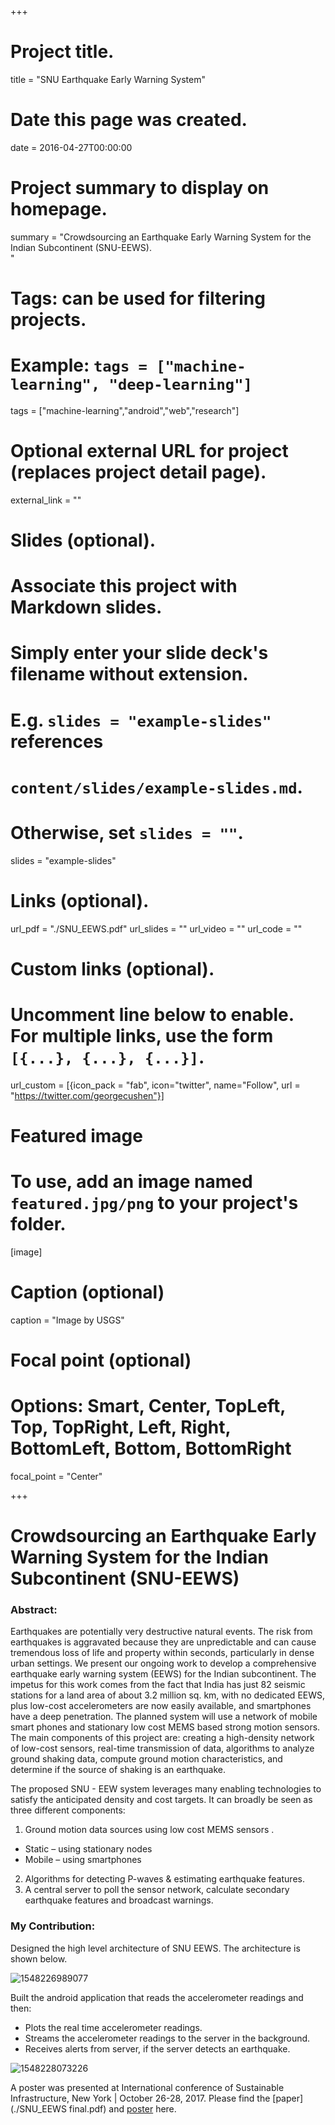 +++
# Project title.
title = "SNU Earthquake Early Warning System"

# Date this page was created.
date = 2016-04-27T00:00:00

# Project summary to display on homepage.
summary = "Crowdsourcing an Earthquake Early Warning System for the Indian Subcontinent (SNU-EEWS). <br>"

# Tags: can be used for filtering projects.
# Example: `tags = ["machine-learning", "deep-learning"]`
tags = ["machine-learning","android","web","research"]

# Optional external URL for project (replaces project detail page).
external_link = ""

# Slides (optional).
#   Associate this project with Markdown slides.
#   Simply enter your slide deck's filename without extension.
#   E.g. `slides = "example-slides"` references 
#   `content/slides/example-slides.md`.
#   Otherwise, set `slides = ""`.
slides = "example-slides"

# Links (optional).
url_pdf = "./SNU_EEWS.pdf"
url_slides = ""
url_video = ""
url_code = ""

# Custom links (optional).
#   Uncomment line below to enable. For multiple links, use the form `[{...}, {...}, {...}]`.
url_custom = [{icon_pack = "fab", icon="twitter", name="Follow", url = "https://twitter.com/georgecushen"}]

# Featured image
# To use, add an image named `featured.jpg/png` to your project's folder. 
[image]
  # Caption (optional)
  caption = "Image by USGS"

  # Focal point (optional)
  # Options: Smart, Center, TopLeft, Top, TopRight, Left, Right, BottomLeft, Bottom, BottomRight
  focal_point = "Center"

+++

# Crowdsourcing an Earthquake Early Warning System for the Indian Subcontinent (SNU-EEWS)

### **Abstract:** 

Earthquakes are potentially very destructive natural events. The risk from earthquakes is aggravated because they are unpredictable and can cause tremendous loss of life and property within seconds, particularly in dense urban settings. We present our ongoing work to develop a comprehensive earthquake early warning system (EEWS) for the Indian subcontinent. The impetus for this work comes from the fact that India has just 82 seismic stations for a land area of about 3.2 million sq. km, with no dedicated EEWS, plus low-cost accelerometers are now easily available, and smartphones have a deep penetration. The planned system will use a network of mobile smart phones and stationary low cost MEMS based strong motion sensors. The main components of this project are: creating a high-density network of low-cost sensors, real-time transmission of data, algorithms to analyze ground shaking data, compute ground motion characteristics, and determine if the source of shaking is an earthquake. 

The proposed SNU - EEW system leverages many enabling technologies to satisfy the anticipated density and cost targets. It can broadly be seen as three different components: 

1. Ground motion data sources using low cost MEMS sensors . 
  - Static – using stationary nodes 
  - Mobile – using smartphones 
2. Algorithms for detecting P-waves & estimating earthquake features. 
3. A central server to poll the sensor network, calculate secondary earthquake features and broadcast warnings.

### **My Contribution**: 

Designed the high level architecture of SNU EEWS. The architecture is shown below. 

![1548226989077](./1548226989077.png)

Built the android application that reads the accelerometer readings and then:

- Plots the real time accelerometer readings.
- Streams the accelerometer readings to the server in the background.
- Receives alerts from server, if the server detects an earthquake. 

![1548228073226](./1548228073226.png)



A poster was presented at International conference of Sustainable Infrastructure, New York | October 26-28, 2017. Please find the [paper](./SNU_EEWS final.pdf) and [poster](./SNU_EEWS.pdf) here.